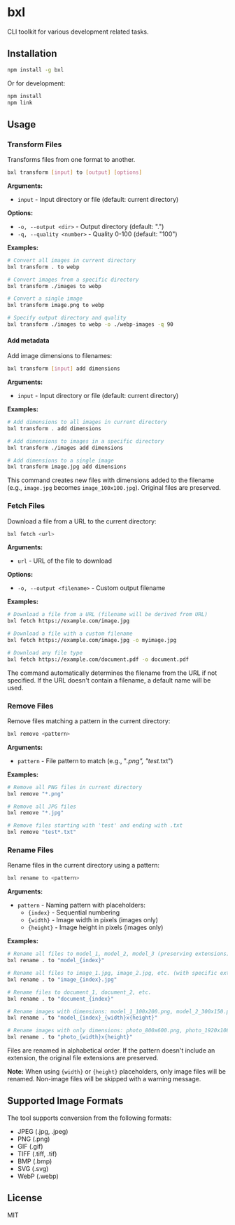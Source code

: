 # bxl

CLI toolkit for various development related tasks.

## Installation

```bash
npm install -g bxl
```

Or for development:

```bash
npm install
npm link
```

## Usage

### Transform Files

Transforms files from one format to another.

```bash
bxl transform [input] to [output] [options]
```

**Arguments:**

- `input` - Input directory or file (default: current directory)

**Options:**

- `-o, --output <dir>` - Output directory (default: ".")
- `-q, --quality <number>` - Quality 0-100 (default: "100")

**Examples:**

```bash
# Convert all images in current directory
bxl transform . to webp

# Convert images from a specific directory
bxl transform ./images to webp

# Convert a single image
bxl transform image.png to webp

# Specify output directory and quality
bxl transform ./images to webp -o ./webp-images -q 90
```

#### Add metadata

Add image dimensions to filenames:

```bash
bxl transform [input] add dimensions
```

**Arguments:**

- `input` - Input directory or file (default: current directory)

**Examples:**

```bash
# Add dimensions to all images in current directory
bxl transform . add dimensions

# Add dimensions to images in a specific directory
bxl transform ./images add dimensions

# Add dimensions to a single image
bxl transform image.jpg add dimensions
```

This command creates new files with dimensions added to the filename (e.g., `image.jpg` becomes `image_100x100.jpg`). Original files are preserved.

### Fetch Files

Download a file from a URL to the current directory:

```bash
bxl fetch <url>
```

**Arguments:**

- `url` - URL of the file to download

**Options:**

- `-o, --output <filename>` - Custom output filename

**Examples:**

```bash
# Download a file from a URL (filename will be derived from URL)
bxl fetch https://example.com/image.jpg

# Download a file with a custom filename
bxl fetch https://example.com/image.jpg -o myimage.jpg

# Download any file type
bxl fetch https://example.com/document.pdf -o document.pdf
```

The command automatically determines the filename from the URL if not specified. If the URL doesn't contain a filename, a default name will be used.

### Remove Files

Remove files matching a pattern in the current directory:

```bash
bxl remove <pattern>
```

**Arguments:**

- `pattern` - File pattern to match (e.g., "_.png", "test_.txt")

**Examples:**

```bash
# Remove all PNG files in current directory
bxl remove "*.png"

# Remove all JPG files
bxl remove "*.jpg"

# Remove files starting with 'test' and ending with .txt
bxl remove "test*.txt"
```

### Rename Files

Rename files in the current directory using a pattern:

```bash
bxl rename to <pattern>
```

**Arguments:**

- `pattern` - Naming pattern with placeholders:
  - `{index}` - Sequential numbering
  - `{width}` - Image width in pixels (images only)
  - `{height}` - Image height in pixels (images only)

**Examples:**

```bash
# Rename all files to model_1, model_2, model_3 (preserving extensions)
bxl rename . to "model_{index}"

# Rename all files to image_1.jpg, image_2.jpg, etc. (with specific extension)
bxl rename . to "image_{index}.jpg"

# Rename files to document_1, document_2, etc.
bxl rename . to "document_{index}"

# Rename images with dimensions: model_1_100x200.png, model_2_300x150.png, etc.
bxl rename . to "model_{index}_{width}x{height}"

# Rename images with only dimensions: photo_800x600.png, photo_1920x1080.jpg, etc.
bxl rename . to "photo_{width}x{height}"
```

Files are renamed in alphabetical order. If the pattern doesn't include an extension, the original file extensions are preserved.

**Note:** When using `{width}` or `{height}` placeholders, only image files will be renamed. Non-image files will be skipped with a warning message.

## Supported Image Formats

The tool supports conversion from the following formats:

- JPEG (.jpg, .jpeg)
- PNG (.png)
- GIF (.gif)
- TIFF (.tiff, .tif)
- BMP (.bmp)
- SVG (.svg)
- WebP (.webp)

## License

MIT
